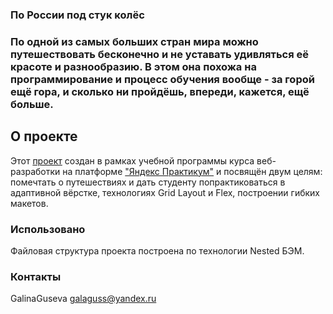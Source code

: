 ### Пo России под стук колёс

### По одной из самых больших стран мира можно путешествовать бесконечно и не уставать удивляться её красоте и разнообразию. В этом она похожа на программирование и процесс обучения вообще - за горой ещё гора, и сколько ни пройдёшь, впереди, кажется, ещё больше.

## О проекте

Этот [проект](https://galinaguseva.github.io/russian-travel/) создан в рамках учебной программы курса веб-разработки на платформе ["Яндекс Практикум"](https://practicum.yandex.ru/) и посвящён двум целям: помечтать о путешествиях и дать студенту попрактиковаться в адаптивной вёрстке, технологиях Grid Layout и Flex, построении гибких макетов.

### Использовано

Файловая структура проекта построена по технологии Nested БЭМ.

### Контакты

GalinaGuseva galaguss@yandex.ru
